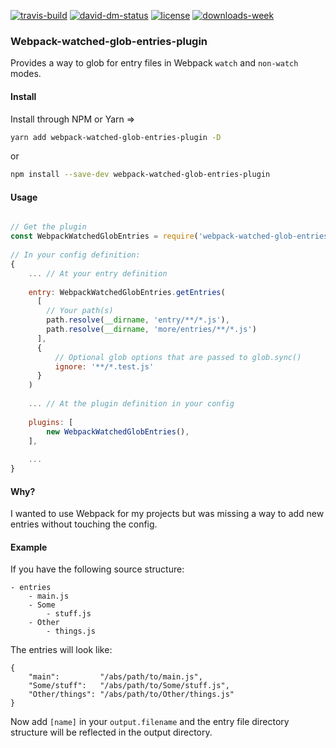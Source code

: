 [![travis-build][travis-build]][travis-build-url]
[![david-dm-status][david-dm-status]][david-dm-status-url]
[![license][license]][license-url]
[![downloads-week][downloads-week]][downloads-week-url]


### Webpack-watched-glob-entries-plugin
Provides a way to glob for entry files in Webpack `watch` and `non-watch` modes.

#### Install

Install through NPM or Yarn =>

```sh
yarn add webpack-watched-glob-entries-plugin -D
```

or

```sh
npm install --save-dev webpack-watched-glob-entries-plugin
```

#### Usage

```js

// Get the plugin
const WebpackWatchedGlobEntries = require('webpack-watched-glob-entries-plugin');
 
// In your config definition:
{
    ... // At your entry definition
    
    entry: WebpackWatchedGlobEntries.getEntries(
      [ 
        // Your path(s) 
        path.resolve(__dirname, 'entry/**/*.js'),
        path.resolve(__dirname, 'more/entries/**/*.js')
      ],
      {
          // Optional glob options that are passed to glob.sync()
          ignore: '**/*.test.js'
      }
    )
    
    ... // At the plugin definition in your config
    
    plugins: [
        new WebpackWatchedGlobEntries(),
    ],
    
    ...
}

```

#### Why?
I wanted to use Webpack for my projects but was missing a way to add new entries without touching the config.

#### Example
If you have the following source structure:

```
- entries
    - main.js
    - Some
        - stuff.js
    - Other
        - things.js 
```

The entries will look like:
```
{
    "main":         "/abs/path/to/main.js",
    "Some/stuff":   "/abs/path/to/Some/stuff.js",
    "Other/things": "/abs/path/to/Other/things.js"
}
```

Now add `[name]` in your `output.filename` and the entry file directory structure will be reflected in the output directory.



[travis-build]: https://api.travis-ci.org/Milanzor/webpack-watched-glob-entries-plugin.svg?branch=master
[travis-build-url]: https://travis-ci.org/Milanzor/webpack-watched-glob-entries-plugin

[david-dm-status]: https://david-dm.org/milanzor/webpack-watched-glob-entries-plugin.svg
[david-dm-status-url]: https://david-dm.org/milanzor/webpack-watched-glob-entries-plugin

[license]: https://img.shields.io/github/license/Milanzor/webpack-watched-glob-entries-plugin.svg
[license-url]: https://github.com/Milanzor/webpack-watched-glob-entries-plugin/blob/master/LICENSE

[downloads-week]: https://img.shields.io/npm/dw/webpack-watched-glob-entries-plugin.svg
[downloads-week-url]: https://www.npmjs.com/package/webpack-watched-glob-entries-plugin
